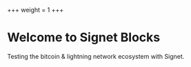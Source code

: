+++
weight = 1
+++

# Welcome to Signet Blocks
Testing the bitcoin & lightning network ecosystem with Signet.
